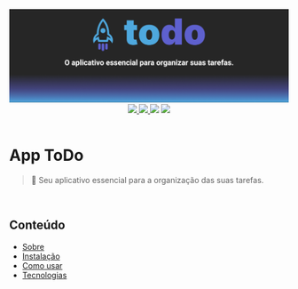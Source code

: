 <div align="center">
    <img alt="An inspired RocketSeat project" title="App ToDo" src="./assets/ReadMe/Banner_PtBr.png" />
</div>

<div align="center">
  <a href="https://github.com/SDamasceno-Dev/todolist/blob/main/LICENSE.MD">
    <img src="https://img.shields.io/static/v1?label=License&message=MIT&color=4EA8DE&style=plastic">
  </a>
  <a href="https://blog.expo.dev/expo-sdk-46-c2a1655f63f7">
    <img src="https://img.shields.io/static/v1?label=Expo&message=SDK46&color=5E60CE&style=plastic&logo=Expo">
  </a>
  <img src="https://img.shields.io/static/v1?label=Maintained&message=yes&color=4EA8DE&style=plastic">  
  <a href="https://reactnative.dev/docs/0.69/getting-started" target="_blank">
    <img src="https://img.shields.io/static/v1?label=React%20Native&message=0.69.6&color=5E60CE&style=plastic&logo=React">
  </a>
</div>

</br>

# App ToDo
> 📝 Seu aplicativo essencial para a organização das suas tarefas.

<br />

<h2>Conteúdo</h2>

<!--ts-->
  * [Sobre](#sobre)
  * [Instalação](#instalacao)
  * [Como usar](#como-usar)
  * [Tecnologias](#tecnologias)
<!--te-->